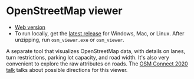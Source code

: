 # OpenStreetMap viewer

- [Web version](http://play.abstreet.org/0.2.64/osm_viewer.html)
- To run locally, get the
  [latest release](https://github.com/a-b-street/abstreet/releases) for Windows,
  Mac, or Linux. After unzipping, run `osm_viewer.exe` or `osm_viewer`.

A separate tool that visualizes OpenStreetMap data, with details on lanes, turn
restrictions, parking lot capacity, and road width. It's also very convenient to
explore the raw attributes on roads. The
[OSM Connect 2020 talk](https://www.youtube.com/watch?v=JUN5GWfb4Qo) talks about
possible directions for this viewer.
